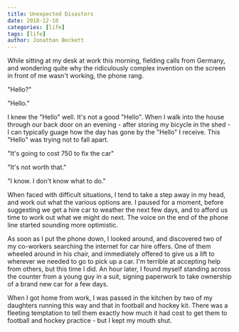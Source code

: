```yaml
---
title: Unexpected Disasters
date: 2018-12-10
categories: [life]
tags: [life]
author: Jonathan Beckett
---
```


While sitting at my desk at work this morning, fielding calls from Germany, and wondering quite why the ridiculously complex invention on the screen in front of me wasn't working, the phone rang.

"Hello?"

"Hello."

I knew the "Hello" well. It's not a good "Hello". When I walk into the house through our back door on an evening - after storing my bicycle in the shed - I can typically guage how the day has gone by the "Hello" I receive. This "Hello" was trying not to fall apart.

"It's going to cost 750 to fix the car"

"It's not worth that."

"I know. I don't know what to do."

When faced with difficult situations, I tend to take a step away in my head, and work out what the various options are. I paused for a moment, before suggesting we get a hire car to weather the next few days, and to afford us time to work out what we might do next. The voice on the end of the phone line started sounding more optimistic.

As soon as I put the phone down, I looked around, and discovered two of my co-workers searching the internet for car hire offers. One of them wheeled around in his chair, and immediately offered to give us a lift to wherever we needed to go to pick up a car. I'm terrible at accepting help from others, but this time I did. An hour later, I found myself standing across the counter from a young guy in a suit, signing paperwork to take ownership of a brand new car for a few days.

When I got home from work, I was passed in the kitchen by two of my daughters running this way and that in football and hockey kit. There was a fleeting temptation to tell them exactly how much it had cost to get them to football and hockey practice - but I kept my mouth shut.